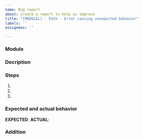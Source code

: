 ```yaml
---
name: Bug report
about: Create a report to help us improve
title: "[MODULEL] - Path - Error causing unexpected behavior"
labels: ''
assignees: ''

---
```


### Module


### Decription


### Steps
1. 
2. 
3. 

### Expected and actual behavior
**EXPECTED**: 
**ACTUAL**: 

### Addition
